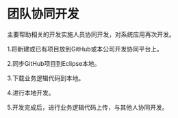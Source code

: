 # 团队协同开发

主要帮助相关的开发实施人员协同开发，对系统应用再次开发。

1.将新建或已有项目放到GitHub或本公司开发协同平台上。

2.同步GitHub项目到Eclipse本地。

3.下载业务逻辑代码到本地。

4.进行本地开发。

5.开发完成后，进行业务逻辑代码上传，与其他人协同开发。


